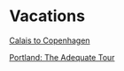 # Vacations

[Calais to Copenhagen](calais-to-copenhagen/Overview.md)

[Portland: The Adequate Tour](portland/Overview.md)
